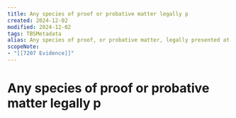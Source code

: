 ```yaml
---
title: Any species of proof or probative matter legally p
created: 2024-12-02
modified: 2024-12-02
tags: TBSMetadata
alias: Any species of proof, or probative matter, legally presented at the trial of an issue, by the act of the parties and through the medium of witnesses, records, documents, exhibits, concrete objects, etc., for the purpose of inducing belief in the minds of the court or jury as to their contention.
scopeNote:
- "[[7207 Evidence]]"
---
```

# Any species of proof or probative matter legally p
